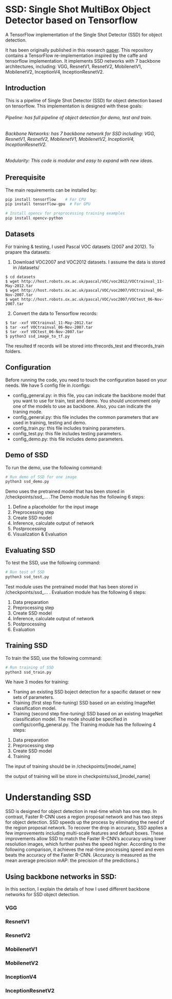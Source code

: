 # SSD: Single Shot MultiBox Object Detector based on Tensorflow

A TensorFlow implementation of the Single Shot Detector (SSD) for object detection. 

It has been originally published in this research [paper](https://arxiv.org/abs/1512.02325). This repository contains a TensorFlow re-implementation inspired by the caffe and tensorflow implementation. It implements SSD networks with 7 backbone architectures, including: VGG, ResnetV1, ResnetV2, MobilenetV1, MobilenetV2, InceptionV4, InceptionResnetV2.



## Introduction
This is a pipeline of Single Shot Detector (SSD) for object detection based on tensorflow. This implementation is designed with these goals:
###### Pipeline: has full pipeline of object detection for demo, test and train.
###### Backbone Networks: has 7 backbone network for SSD including: VGG, ResnetV1, ResnetV2, MobilenetV1, MobilenetV2, InceptionV4, InceptionResnetV2. 
###### Modularity: This code is modular and easy to expand with new ideas.


## Prerequisite
The main requirements can be installed by:

```bash
pip install tensorflow    # For CPU
pip install tensorflow-gpu  # For GPU

# Install opencv for preprocessing training examples
pip install opencv-python
```

## Datasets
For training & testing, I used Pascal VOC datasets (2007 and 2012). 
To prapare tha datasets:
1. Download VOC2007 and VOC2012 datasets. I assume the data is stored in /datasets/
```
$ cd datasets
$ wget http://host.robots.ox.ac.uk/pascal/VOC/voc2012/VOCtrainval_11-May-2012.tar
$ wget http://host.robots.ox.ac.uk/pascal/VOC/voc2007/VOCtrainval_06-Nov-2007.tar
$ wget http://host.robots.ox.ac.uk/pascal/VOC/voc2007/VOCtest_06-Nov-2007.tar
```
2. Convert the data to Tensorflow records:
```
$ tar -xvf VOCtrainval_11-May-2012.tar
$ tar -xvf VOCtrainval_06-Nov-2007.tar
$ tar -xvf VOCtest_06-Nov-2007.tar
$ python3 ssd_image_to_tf.py
```
The resulted tf records will be stored into tfrecords_test and tfrecords_train folders.

## Configuration
Before running the code, you need to touch the configuration based on your needs. We have 5 config file in /configs:
- config_general.py: in this file, you can indicate the backbone model that you want to use for train, test and demo. You should uncomment only one of the models to use as backbone. Also, you can indicate the traning mode. 
- config_general.py: this file includes the common parameters that are used in training, testing and demo.   
- config_train.py: this file includes training parameters.  
- config_test.py: this file includes testing parameters.  
- config_demo.py: this file includes demo parameters.  


## Demo of SSD
To run the demo, use the following command:
```python
# Run demo of SSD for one image
python3 ssd_demo.py
```
Demo uses the pretrained model that has been stored in /checkpoints/ssd_... .The Demo module has the following 6 steps:
1) Define a placeholder for the input image 
2) Preprocessing step
3) Create SSD model
4) Inference, calculate output of network
5) Postprocessing
6) Visualization & Evaluation


## Evaluating SSD 
To test the SSD, use the following command:
```python
# Run test of SSD
python3 ssd_test.py
```
Test module uses the pretrained model that has been stored in /checkpoints/ssd_... . Evaluation module has the following 6 steps:
1) Data preparation
2) Preprocessing step
3) Create SSD model
4) Inference, calculate output of network
5) Postprocessing        
6) Evaluation




## Training SSD
To train the SSD, use the following command:
```python
# Run training of SSD
python3 ssd_train.py
```
We have 3 modes for training:
- Traning an existing SSD boject detection for a spacific dataset or new sets of parameters. 
- Training (first step fine-tuning) SSD based on an existing ImageNet classification model.
- Training (second step fine-tuning) SSD based on an existing ImageNet classification model.
The mode should be specified in configs/config_general.py.
The Training module has the following 4 steps:
1) Data preparation
2) Preprocessing step
3) Create SSD model
4) Training

The input of training should be in /checkpoints/[model_name]

the output of training will be store in checkpoints/ssd_[model_name]




# Understanding SSD
SSD is designed for object detection in real-time whish has one step. In contrast, Faster R-CNN uses a region proposal network and has two steps for object detection. SSD speeds up the process by eliminating the need of the region proposal network. To recover the drop in accuracy, SSD applies a few improvements including multi-scale features and default boxes. These improvements allow SSD to match the Faster R-CNN’s accuracy using lower resolution images, which further pushes the speed higher. According to the following comparison, it achieves the real-time processing speed and even beats the accuracy of the Faster R-CNN. (Accuracy is measured as the mean average precision mAP: the precision of the predictions.)





## Using backbone networks in SSD: 
In this section, I explain the details of how I used different backbone networks for SSD object detection.   


### VGG


### ResnetV1


### ResnetV2


### MobilenetV1


### MobilenetV2


### InceptionV4


### InceptionResnetV2





